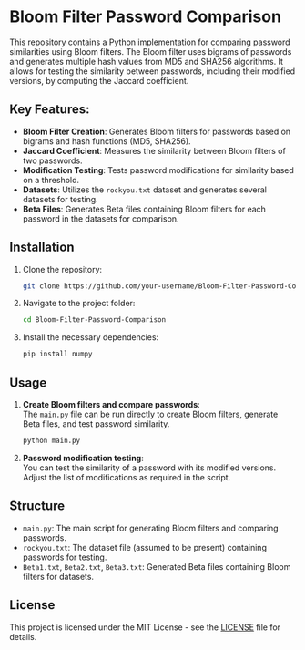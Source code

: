 # Bloom Filter Password Comparison

This repository contains a Python implementation for comparing password similarities using Bloom filters. The Bloom filter uses bigrams of passwords and generates multiple hash values from MD5 and SHA256 algorithms. It allows for testing the similarity between passwords, including their modified versions, by computing the Jaccard coefficient.

## Key Features:
- **Bloom Filter Creation**: Generates Bloom filters for passwords based on bigrams and hash functions (MD5, SHA256).
- **Jaccard Coefficient**: Measures the similarity between Bloom filters of two passwords.
- **Modification Testing**: Tests password modifications for similarity based on a threshold.
- **Datasets**: Utilizes the `rockyou.txt` dataset and generates several datasets for testing.
- **Beta Files**: Generates Beta files containing Bloom filters for each password in the datasets for comparison.

## Installation

1. Clone the repository:

    ```bash
    git clone https://github.com/your-username/Bloom-Filter-Password-Comparison.git
    ```

2. Navigate to the project folder:

    ```bash
    cd Bloom-Filter-Password-Comparison
    ```

3. Install the necessary dependencies:

    ```bash
    pip install numpy
    ```

## Usage

1. **Create Bloom filters and compare passwords**:  
   The `main.py` file can be run directly to create Bloom filters, generate Beta files, and test password similarity.

    ```bash
    python main.py
    ```

2. **Password modification testing**:  
   You can test the similarity of a password with its modified versions. Adjust the list of modifications as required in the script.

## Structure

- `main.py`: The main script for generating Bloom filters and comparing passwords.
- `rockyou.txt`: The dataset file (assumed to be present) containing passwords for testing.
- `Beta1.txt`, `Beta2.txt`, `Beta3.txt`: Generated Beta files containing Bloom filters for datasets.

## License

This project is licensed under the MIT License - see the [LICENSE](LICENSE) file for details.

